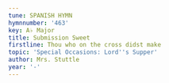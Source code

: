 ```yaml
---
tune: SPANISH HYMN
hymnnumber: '463'
key: A♭ Major
title: Submission Sweet
firstline: Thou who on the cross didst make
topic: 'Special Occasions: Lord''s Supper'
author: Mrs. Stuttle
year: '-'
---
```

